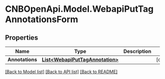 # CNBOpenApi.Model.WebapiPutTagAnnotationsForm

## Properties

Name | Type | Description | Notes
------------ | ------------- | ------------- | -------------
**Annotations** | [**List&lt;WebapiPutTagAnnotation&gt;**](WebapiPutTagAnnotation.md) |  | [optional] 

[[Back to Model list]](../../README.md#documentation-for-models) [[Back to API list]](../../README.md#documentation-for-api-endpoints) [[Back to README]](../../README.md)

